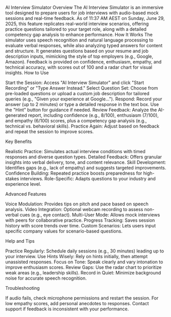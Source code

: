 AI Interview Simulator
Overview
The AI Interview Simulator is an immersive tool designed to prepare users for job interviews with audio-based mock sessions and real-time feedback. As of 11:37 AM AEST on Sunday, June 29, 2025, this feature replicates real-world interview scenarios, offering practice questions tailored to your target role, along with a detailed competency gap analysis to enhance performance.
How It Works
The simulator uses speech recognition and natural language processing to evaluate verbal responses, while also analyzing typed answers for content and structure. It generates questions based on your resume and job description inputs, mimicking the style of top employers (e.g., Google, Amazon). Feedback is provided on confidence, enthusiasm, empathy, and technical accuracy, with scores out of 100 and a radar chart for visual insights.
How to Use

Start the Session: Access "AI Interview Simulator" and click "Start Recording" or "Type Answer Instead."
Select Question Set: Choose from pre-loaded questions or upload a custom job description for tailored queries (e.g., "Given your experience at Google...").
Respond: Record your answer (up to 2 minutes) or type a detailed response in the text box. Use the "Hint" button for guidance if needed.
Review Feedback: Analyze the AI-generated report, including confidence (e.g., 8/100), enthusiasm (7/100), and empathy (6/100) scores, plus a competency gap analysis (e.g., technical vs. behavioral skills).
Practice Again: Adjust based on feedback and repeat the session to improve scores.

Key Benefits

Realistic Practice: Simulates actual interview conditions with timed responses and diverse question types.
Detailed Feedback: Offers granular insights into verbal delivery, tone, and content relevance.
Skill Development: Identifies gaps (e.g., lack of empathy) and suggests targeted improvements.
Confidence Building: Repeated practice boosts preparedness for high-stakes interviews.
Role-Specific: Adapts questions to your industry and experience level.

Advanced Features

Voice Modulation: Provides tips on pitch and pace based on speech analysis.
Video Integration: Optional webcam recording to assess non-verbal cues (e.g., eye contact).
Multi-User Mode: Allows mock interviews with peers for collaborative practice.
Progress Tracking: Saves session history with score trends over time.
Custom Scenarios: Lets users input specific company values for scenario-based questions.

Help and Tips

Practice Regularly: Schedule daily sessions (e.g., 30 minutes) leading up to your interview.
Use Hints Wisely: Rely on hints initially, then attempt unassisted responses.
Focus on Tone: Speak clearly and vary intonation to improve enthusiasm scores.
Review Gaps: Use the radar chart to prioritize weak areas (e.g., leadership skills).
Record in Quiet: Minimize background noise for accurate speech recognition.

Troubleshooting

If audio fails, check microphone permissions and restart the session.
For low empathy scores, add personal anecdotes to responses.
Contact support if feedback is inconsistent with your performance.
